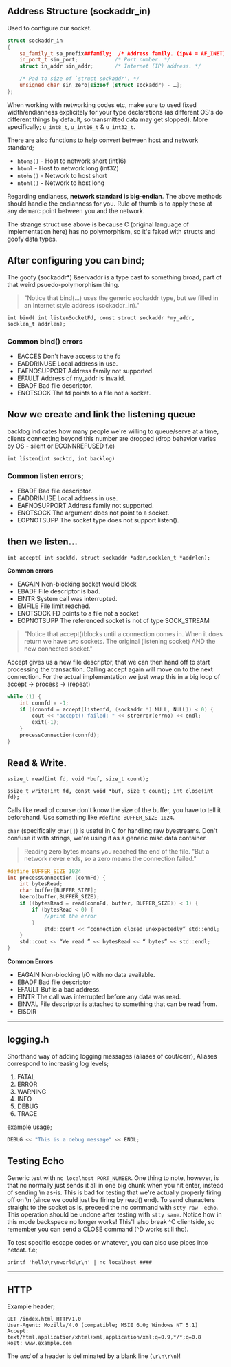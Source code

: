 ## Address Structure (sockaddr_in)
Used to configure our socket.
```cpp
struct sockaddr_in
{
    sa_family_t sa_prefix##family;  /* Address family. (ipv4 = AF_INET) */
    in_port_t sin_port;            /* Port number. */
    struct in_addr sin_addr;       /* Internet (IP) address. */

    /* Pad to size of `struct sockaddr'. */
    unsigned char sin_zero[sizeof (struct sockaddr) - …];
};
```

When working with networking codes etc, make sure to used fixed width/endianness explicitely for your type declarations (as different OS's do different things by default, so transmitted data may get slopped). More specifically; `u_int8_t`, `u_int16_t` & `u_int32_t`.

There are also functions to help convert between host and network standard;
* `htons()` - Host to network short (int16)
* `htonl` - Host to network long (int32)
* `ntohs()` - Network to host short
* `ntohl()` - Network to host long

Regarding endianess, **network standard is big-endian**. The above methods should handle the endianness for you. Rule of thumb is to apply these at any demarc point between you and the network.

The strange struct use above is because C (original language of implementation here) has no polymorphism, so it's faked with structs and goofy data types.

## After configuring you can bind;
The goofy (sockaddr*) &servaddr is a type cast to something broad, part of that weird psuedo-polymorphism thing.
 > "Notice that bind(…) uses the generic sockaddr type, but we filled in an Internet style address (sockaddr_in)."

`int bind( int listenSocketFd, const struct sockaddr *my_addr,
socklen_t addrlen);`

### Common bind() errors
* EACCES Don't have access to the fd
* EADDRINUSE Local address in use.
* EAFNOSUPPORT Address family not supported.
* EFAULT Address of my_addr is invalid.
* EBADF Bad file descriptor.
* ENOTSOCK The fd points to a file not a socket.

## Now we create and link the listening queue
backlog indicates how many people we're willing to queue/serve at a time, clients connecting beyond this number are dropped (drop behavior varies by OS - silent or ECONNREFUSED f.e)

`int listen(int socktd, int backlog)`
### Common listen errors;
* EBADF Bad file descriptor.
* EADDRINUSE Local address in use.
* EAFNOSUPPORT Address family not supported.
* ENOTSOCK The argument does not point to a socket.
* EOPNOTSUPP The socket type does not support listen().

## then we listen...
`int accept( int sockfd, struct sockaddr *addr,socklen_t *addrlen);`

**Common errors**
* EAGAIN Non-blocking socket would block
* EBADF File descriptor is bad.
* EINTR System call was interrupted.
* EMFILE File limit reached.
* ENOTSOCK FD points to a file not a socket
* EOPNOTSUPP The referenced socket is not of type SOCK_STREAM
> "Notice that accept()blocks until a connection comes in. When it does return we have two sockets. The original (listening socket) AND the new connected socket."

Accept gives us a new file descriptor, that we can then hand off to start processing the transaction. Calling accept again will move on to the next connection. For the actual implementation we just wrap this in a big loop of accept -> process -> (repeat)
```cpp
while (1) {
    int connfd = -1;
    if ((connfd = accept(listenfd, (sockaddr *) NULL, NULL)) < 0) {
        cout << "accept() failed: " << strerror(errno) << endl;
        exit(-1);
    }
    processConnection(connfd);
}
```

## Read & Write.
`ssize_t read(int fd, void *buf, size_t count);`

`ssize_t write(int fd, const void *buf, size_t count);
int close(int fd);`

Calls like read of course don't know the size of the buffer, you have to tell it beforehand. Use something like `#define BUFFER_SIZE 1024`. 

`char` (specifically `char[]`) is useful in C for handling raw byestreams. Don't confuse it with strings, we're using it as a generic misc data container.
> Reading zero bytes means you reached the end of the file.
"But a network never ends, so a zero means the connection
failed."

```c
#define BUFFER_SIZE 1024
int processConnection (connFd) {
    int bytesRead;
    char buffer[BUFFER_SIZE];
    bzero(buffer,BUFFER_SIZE);
    if ((bytesRead = read(connFd, buffer, BUFFER_SIZE)) < 1) {
        if (bytesRead < 0) { 
            //print the error 
        }
            std::count << “connection closed unexpectedly” std::endl; 
    }
    std::cout << “We read ” << bytesRead << “ bytes” << std::endl;
}
```

**Common Errors**
* EAGAIN Non-blocking I/O with no data available.
* EBADF Bad file descriptor
* EFAULT Buf is a bad address.
* EINTR The call was interrupted before any data was read.
* EINVAL File descriptor is attached to something that can be read from.
* EISDIR
---

## logging.h 
Shorthand way of adding logging messages (aliases of cout/cerr), 
Aliases correspond to increasing log levels;
1. FATAL
2. ERROR
3. WARNING
4. INFO
5. DEBUG
6. TRACE 

example usage;
```c
DEBUG << "This is a debug message" << ENDL;
```

## Testing Echo
Generic test with `nc localhost PORT_NUMBER`.
One thing to note, however, is that nc normally just sends it all in one big chunk when you hit enter, instead of sending \n as-is. This is bad for testing that we're actually properly firing off on \n (since we could just be firing by read() end). To send characters straight to the socket as is, preceed the nc command with `stty raw -echo`. This operation should be undone after testing with `stty sane`. Notice how in this mode backspace no longer works! This'll also break ^C clientside, so remember you can send a CLOSE command (^D works still tho).

To test specific escape codes or whatever, you can also use pipes into netcat. f.e;
```
printf 'hello\r\nworld\r\n' | nc localhost ####
```

---

## HTTP
Example header;
```plaintext
GET /index.html HTTP/1.0
User-Agent: Mozilla/4.0 (compatible; MSIE 6.0; Windows NT 5.1)
Accept: text/html,application/xhtml+xml,application/xml;q=0.9,*/*;q=0.8
Host: www.example.com
```
The *end* of a header is deliminated by a blank line (`\r\n\r\n`)!